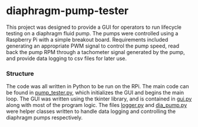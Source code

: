 # diaphragm-pump-tester

This project was designed to provide a GUI for operators to run lifecycle testing on a diaphragm fluid pump. 
The pumps were controlled using a Raspberry Pi with a simple breakout board.
Requirements included generating an appropriate PWM signal to control the pump speed, read back the pump RPM through a tachometer signal generated by the pump, 
and provide data logging to csv files for later use.

### Structure

The code was all written in Python to be run on the RPi. The main code can be found in [pump_tester.py](/pump_tester.py), which initializes the GUI and begins the main loop. 
The GUI was written using the tkinter library, and is contained in [gui.py](/gui.py) along with most of the program logic. 
The files [logger.py](/logger.py) and [dia_pump.py](/dia_pump.py) were helper classes written to handle data logging and controlling the diaphragm pumps respectively.
